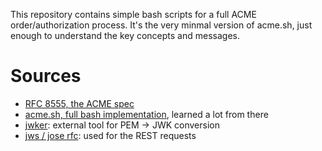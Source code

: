 
This repository contains simple bash scripts for a full ACME order/authorization process. It's the very minmal version of acme.sh, just enough to understand the key concepts and messages.

# Sources
 * [RFC 8555, the ACME spec](https://datatracker.ietf.org/doc/html/rfc8555)
 * [acme.sh, full bash implementation](https://github.com/acmesh-official/acme.sh/wiki/dns-manual-mode), learned a lot from there
 * [jwker](https://github.com/jphastings/jwker): external tool for PEM -> JWK conversion
 * [jws / jose rfc](https://www.rfc-editor.org/rfc/rfc7515): used for the REST requests
